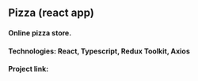 ## Pizza (react app)

#### Online pizza store.

#### Technologies: React, Typescript, Redux Toolkit, Axios

#### Project link:
